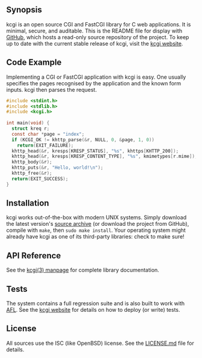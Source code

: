 ## Synopsis

kcgi is an open source CGI and FastCGI library for C web applications.
It is minimal, secure, and auditable.
This is the README file for display with
[GitHub](https://www.github.com), which hosts a read-only source
repository of the project. 
To keep up to date with the current stable release of kcgi, visit the
[kcgi website](https://kristaps.bsd.lv/kcgi).

## Code Example

Implementing a CGI or FastCGI application with kcgi is easy.
One usually specifies the pages recognised by the application and the
known form inputs.
kcgi then parses the request.

``` c
#include <stdint.h>
#include <stdlib.h>
#include <kcgi.h>
 
int main(void) {
  struct kreq r;
  const char *page = "index";
  if (KCGI_OK != khttp_parse(&r, NULL, 0, &page, 1, 0))
	return(EXIT_FAILURE);
  khttp_head(&r, kresps[KRESP_STATUS], "%s", khttps[KHTTP_200]);
  khttp_head(&r, kresps[KRESP_CONTENT_TYPE], "%s", kmimetypes[r.mime]);
  khttp_body(&r);
  khttp_puts(&r, "Hello, world!\n");
  khttp_free(&r);
  return(EXIT_SUCCESS);
}
```

## Installation

kcgi works out-of-the-box with modern UNIX systems.
Simply download the latest version's [source
archive](https://kristaps.bsd.lv/kcgi/snapshots/kcgi.tar.gz) (or download
the project from GitHub), compile with `make`, then `sudo make install`.
Your operating system might already have kcgi as one of its third-party
libraries: check to make sure!

## API Reference

See the [kcgi(3) manpage](https://kristaps.bsd.lv/kcgi/kcgi.3.html) for
complete library documentation.

## Tests

The system contains a full regression suite and is also built to work
with [AFL](http://lcamtuf.coredump.cx/afl/).
See the [kcgi website](https://kristaps.bsd.lv/kcgi) for details on how
to deploy (or write) tests.

## License

All sources use the ISC (like OpenBSD) license.
See the [LICENSE.md](LICENSE.md) file for details.
